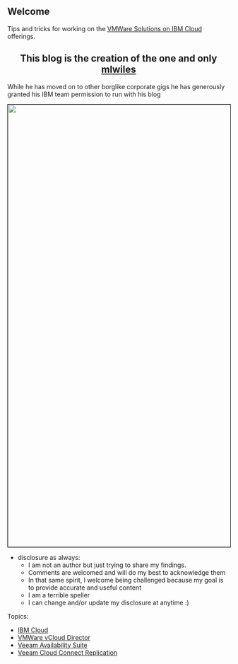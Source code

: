 ## Welcome

Tips and tricks for working on the [VMWare Solutions on IBM Cloud](https://cloud.ibm.com/infrastructure/vmware-solutions/console) offerings.

<h2><center>This blog is the creation of the one and only <a href="https://github.com/mlwiles">mlwiles</a></center></h2>
<p>While he has moved on to other borglike corporate gigs he has generously granted his IBM team permission to run with his blog</p>

<img src="images/ic4v.png" width="1000" style="border: 1px solid black">

- disclosure as always:
  - I am not an author but just trying to share my findings.
  - Comments are welcomed and will do my best to acknowledge them
  - In that same spirit, I welcome being challenged because my goal is to provide accurate and useful content
  - I am a terrible speller
  - I can change and/or update my disclosure at anytime :)

Topics:
- [IBM Cloud](https://mlwiles.github.io/vmwaresolutions/ibmcloud/)
- [VMWare vCloud Director](https://mlwiles.github.io/vmwaresolutions/vcd/)
- [Veeam Availability Suite](https://mlwiles.github.io/vmwaresolutions/vas/)
- [Veeam Cloud Connect Replication](https://mlwiles.github.io/vmwaresolutions/vccr/)
